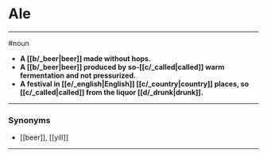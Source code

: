 # Ale
---
#noun
- **A [[b/_beer|beer]] made without hops.**
- **A [[b/_beer|beer]] produced by so-[[c/_called|called]] warm fermentation and not pressurized.**
- **A festival in [[e/_english|English]] [[c/_country|country]] places, so [[c/_called|called]] from the liquor [[d/_drunk|drunk]].**
---
### Synonyms
- [[beer]], [[yill]]
---
